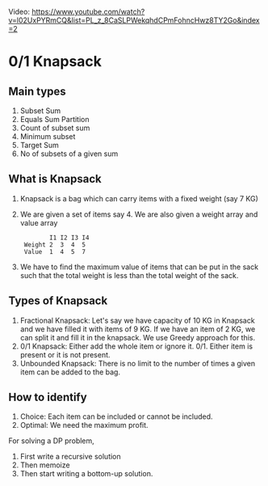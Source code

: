 Video: https://www.youtube.com/watch?v=l02UxPYRmCQ&list=PL_z_8CaSLPWekqhdCPmFohncHwz8TY2Go&index=2

# 0/1 Knapsack

## Main types

1. Subset Sum
2. Equals Sum Partition
3. Count of subset sum
4. Minimum subset
5. Target Sum
6. No of subsets of a given sum

## What is Knapsack
1. Knapsack is a bag which can carry items with a fixed weight (say 7 KG)
2. We are given a set of items say 4. We are also given a weight array and value array
  
               I1 I2 I3 I4
        Weight 2  3  4  5
        Value  1  4  5  7
3. We have to find the maximum value of items that can be put in the sack such that the total weight is less than the total weight of the sack.

## Types of Knapsack
1. Fractional Knapsack: Let's say we have capacity of 10 KG in Knapsack and we have filled it with items of 9 KG. If we have an item of 2 KG, we can split it and fill it in the knapsack. We use Greedy approach for this.
2. 0/1 Knapsack: Either add the whole item or ignore it. 0/1. Either item is present or it is not present.
3. Unbounded Knapsack: There is no limit to the number of times a given item can be added to the bag.

## How to identify
1. Choice: Each item can be included or cannot be included.
2. Optimal: We need the maximum profit. 

For solving a DP problem,
1. First write a recursive solution
2. Then memoize
3. Then start writing a bottom-up solution.